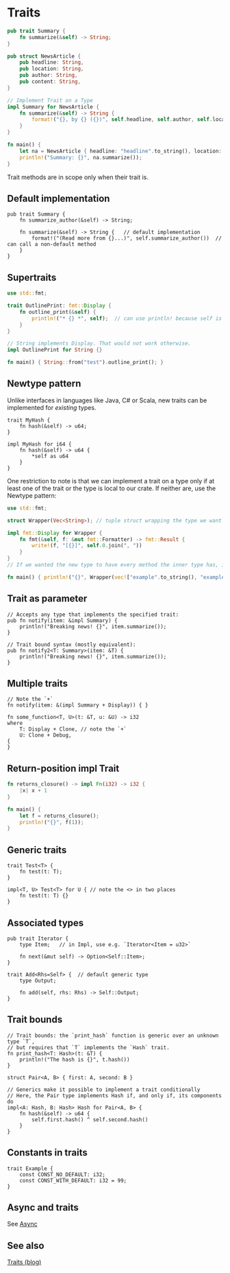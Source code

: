 # Traits

```rust
pub trait Summary {
    fn summarize(&self) -> String;
}

pub struct NewsArticle {
    pub headline: String,
    pub location: String,
    pub author: String,
    pub content: String,
}

// Implement Trait on a Type
impl Summary for NewsArticle {
    fn summarize(&self) -> String {
        format!("{}, by {} ({})", self.headline, self.author, self.location)
    }
}

fn main() {
    let na = NewsArticle { headline: "headline".to_string(), location: "location".to_string(), author: "author".to_string(), content:  "...".to_string()};
    println!("Summary: {}", na.summarize());
}
```

Trait methods are in scope only when their trait is.

## Default implementation

```rust,ignore
pub trait Summary {
    fn summarize_author(&self) -> String;

    fn summarize(&self) -> String {   // default implementation
        format!("(Read more from {}...)", self.summarize_author())  // can call a non-default method
    }
}
```

## Supertraits

```rust
use std::fmt;

trait OutlinePrint: fmt::Display {
    fn outline_print(&self) {
        println!("* {} *", self);  // can use println! because self is guaranteed to implement Display
    }
}

// String implements Display. That would not work otherwise.
impl OutlinePrint for String {}

fn main() { String::from("test").outline_print(); }
```

## Newtype pattern

Unlike interfaces in languages like Java, C# or Scala, new traits can be implemented for _existing_ types.

```rust,ignore
trait MyHash {
    fn hash(&self) -> u64;
}

impl MyHash for i64 {
    fn hash(&self) -> u64 {
        *self as u64
    }
}
```

One restriction to note is that we can implement a trait on a type only if at least one of the trait or the type is local to our crate. If neither are, use the Newtype pattern:

```rust
use std::fmt;

struct Wrapper(Vec<String>); // tuple struct wrapping the type we want to add a non-local trait to.

impl fmt::Display for Wrapper {
    fn fmt(&self, f: &mut fmt::Formatter) -> fmt::Result {
        write!(f, "[{}]", self.0.join(", "))
    }
}
// If we wanted the new type to have every method the inner type has, implement the `Deref` trait.

fn main() { println!("{}", Wrapper(vec!["example".to_string(), "example 2".to_string()])); }
```

## Trait as parameter

```rust,ignore
// Accepts any type that implements the specified trait:
pub fn notify(item: &impl Summary) {
    println!("Breaking news! {}", item.summarize());
}

// Trait bound syntax (mostly equivalent):
pub fn notify2<T: Summary>(item: &T) {
    println!("Breaking news! {}", item.summarize());
}
```

## Multiple traits

```rust,ignore
// Note the `+`
fn notify(item: &(impl Summary + Display)) { }

fn some_function<T, U>(t: &T, u: &U) -> i32
where
    T: Display + Clone, // note the `+`
    U: Clone + Debug,
{
}
```

## Return-position impl Trait

```rust
fn returns_closure() -> impl Fn(i32) -> i32 {
    |x| x + 1
}

fn main() {
    let f = returns_closure();
    println!("{}", f(1));
}
```

## Generic traits

```rust,ignore
trait Test<T> {
    fn test(t: T);
}

impl<T, U> Test<T> for U { // note the <> in two places
    fn test(t: T) {}
}
```

## Associated types

```rust,ignore
pub trait Iterator {
    type Item;   // in Impl, use e.g. `Iterator<Item = u32>`

    fn next(&mut self) -> Option<Self::Item>;
}
```

```rust,ignore
trait Add<Rhs=Self> {  // default generic type
    type Output;

    fn add(self, rhs: Rhs) -> Self::Output;
}
```

## Trait bounds

```rust,ignore
// Trait bounds: the `print_hash` function is generic over an unknown type `T`,
// but requires that `T` implements the `Hash` trait.
fn print_hash<T: Hash>(t: &T) {
    println!("The hash is {}", t.hash())
}

struct Pair<A, B> { first: A, second: B }

// Generics make it possible to implement a trait conditionally
// Here, the Pair type implements Hash if, and only if, its components do
impl<A: Hash, B: Hash> Hash for Pair<A, B> {
    fn hash(&self) -> u64 {
        self.first.hash() ^ self.second.hash()
    }
}
```

## Constants in traits

```rust,ignore
trait Example {
    const CONST_NO_DEFAULT: i32;
    const CONST_WITH_DEFAULT: i32 = 99;
}
```

## Async and traits

See [Async](../topics/async.md)

## See also

[Traits (blog)]( https://blog.rust-lang.org/2015/05/11/traits.html )
